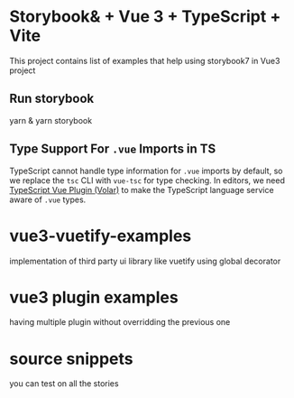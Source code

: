 # Storybook& + Vue 3 + TypeScript + Vite

This project contains list of examples that help using storybook7 in Vue3 project 


## Run storybook

yarn & yarn storybook

## Type Support For `.vue` Imports in TS

TypeScript cannot handle type information for `.vue` imports by default, so we replace the `tsc` CLI with `vue-tsc` for type checking. In editors, we need [TypeScript Vue Plugin (Volar)](https://marketplace.visualstudio.com/items?itemName=Vue.vscode-typescript-vue-plugin) to make the TypeScript language service aware of `.vue` types.


# vue3-vuetify-examples
implementation of third party ui library like vuetify using global decorator 

# vue3 plugin examples 
having multiple plugin without overridding the previous one

# source snippets
you can test on all the stories 

